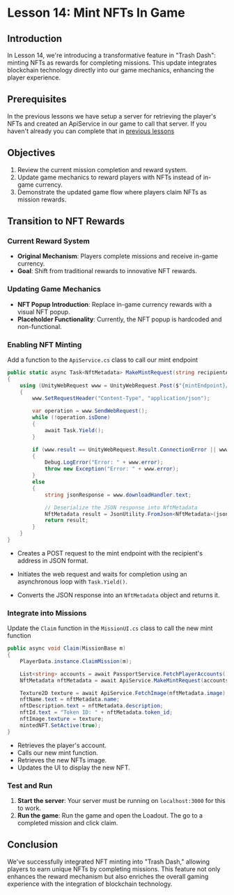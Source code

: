 # Lesson 14: Mint NFTs In Game

## Introduction
In Lesson 14, we're introducing a transformative feature in "Trash Dash": minting NFTs as rewards for completing missions. This update integrates blockchain technology directly into our game mechanics, enhancing the player experience.

## Prerequisites
In the previous lessons we have setup a server for retrieving the player's NFTs and created an ApiService in our game to call that server. If you haven't already you can complete that in [previous lessons](../13-Equipping-the-NFT-Accessories/README.md)

## Objectives
1. Review the current mission completion and reward system.
2. Update game mechanics to reward players with NFTs instead of in-game currency.
3. Demonstrate the updated game flow where players claim NFTs as mission rewards.

## Transition to NFT Rewards

### Current Reward System
- **Original Mechanism**: Players complete missions and receive in-game currency.
- **Goal**: Shift from traditional rewards to innovative NFT rewards.

### Updating Game Mechanics
- **NFT Popup Introduction**: Replace in-game currency rewards with a visual NFT popup.
- **Placeholder Functionality**: Currently, the NFT popup is hardcoded and non-functional.

### Enabling NFT Minting

Add a function to the `ApiService.cs` class to call our mint endpoint

```csharp
public static async Task<NftMetadata> MakeMintRequest(string recipientAddress)
{
    using (UnityWebRequest www = UnityWebRequest.Post($"{mintEndpoint}/mint", "{\"recipientAddress\":\"" + recipientAddress + "\"}", "application/json"))
    {
        www.SetRequestHeader("Content-Type", "application/json");

        var operation = www.SendWebRequest();
        while (!operation.isDone)
        {
            await Task.Yield();
        }

        if (www.result == UnityWebRequest.Result.ConnectionError || www.result == UnityWebRequest.Result.ProtocolError)
        {
            Debug.LogError("Error: " + www.error);
            throw new Exception("Error: " + www.error);
        }
        else
        {
            string jsonResponse = www.downloadHandler.text;

            // Deserialize the JSON response into NftMetadata
            NftMetadata result = JsonUtility.FromJson<NftMetadata>(jsonResponse);
            return result;
        }
    }
}
```
- Creates a POST request to the mint endpoint with the recipient's address in JSON format.

- Initiates the web request and waits for completion using an asynchronous loop with `Task.Yield()`.

- Converts the JSON response into an `NftMetadata` object and returns it.

### Integrate into Missions
Update the `Claim` function in the `MissionUI.cs` class to call the new mint function

```csharp
public async void Claim(MissionBase m)
{
    PlayerData.instance.ClaimMission(m);

    List<string> accounts = await PassportService.FetchPlayerAccounts();
    NftMetadata nftMetadata = await ApiService.MakeMintRequest(accounts[0]);

    Texture2D texture = await ApiService.FetchImage(nftMetadata.image);
    nftName.text = nftMetadata.name;
    nftDescription.text = nftMetadata.description;
    nftId.text = "Token ID: " + nftMetadata.token_id;
    nftImage.texture = texture;
    mintedNFT.SetActive(true);
}
```
- Retrieves the player's account.
- Calls our new mint function.
- Retrieves the new NFTs image.
- Updates the UI to display the new NFT.

### Test and Run
1. **Start the server**: Your server must be running on `localhost:3000` for this to work.
2. **Run the game**: Run the game and open the Loadout. The go to a completed mission and click claim.

## Conclusion
We've successfully integrated NFT minting into "Trash Dash," allowing players to earn unique NFTs by completing missions. This feature not only enhances the reward mechanism but also enriches the overall gaming experience with the integration of blockchain technology.
